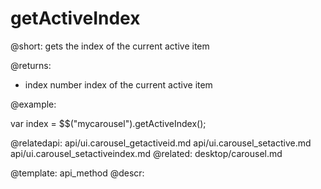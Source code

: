 getActiveIndex
=============


@short:
	gets the index of the current active item

@returns:
- index		number		index of the current active item	

@example:

var index = $$("mycarousel").getActiveIndex();

@relatedapi:
	api/ui.carousel_getactiveid.md
    api/ui.carousel_setactive.md
    api/ui.carousel_setactiveindex.md
@related:
	desktop/carousel.md

@template:	api_method
@descr:


